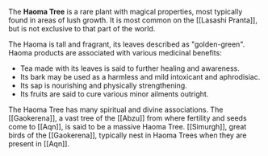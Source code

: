 The **Haoma Tree** is a rare plant with magical properties, most typically found in areas of lush growth. It is most common on the [[Lasashi Pranta]], but is not exclusive to that part of the world.

The Haoma is tall and fragrant, its leaves described as "golden-green". Haoma products are associated with various medicinal benefits:
 - Tea made with its leaves is said to further healing and awareness.
 - Its bark may be used as a harmless and mild intoxicant and aphrodisiac.
 - Its sap is nourishing and physically strengthening.
 - Its fruits are said to cure various minor ailments outright.

The Haoma Tree has many spiritual and divine associations. The [[Gaokerena]], a vast tree of the [[Abzu]] from where fertility and seeds come to [[Aqn]], is said to be a massive Haoma Tree. [[Simurgh]], great birds of the [[Gaokerena]], typically nest in Haoma Trees when they are present in [[Aqn]].